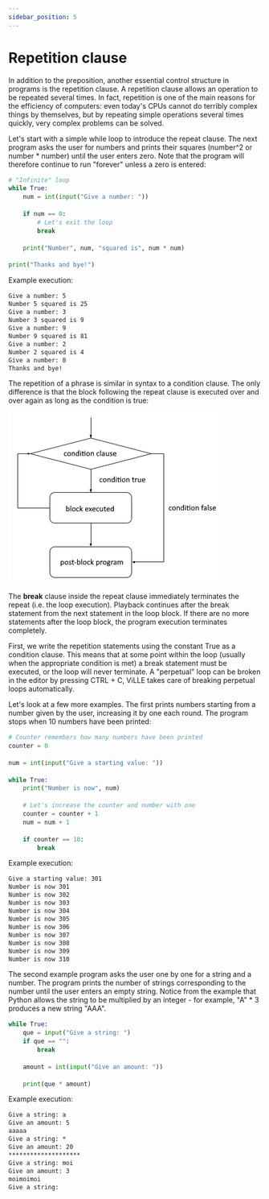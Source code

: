 ```yaml
---
sidebar_position: 5
---
```


# Repetition clause

In addition to the preposition, another essential control structure in programs is the repetition clause. A repetition clause allows an operation to be repeated several times. In fact, repetition is one of the main reasons for the efficiency of computers: even today's CPUs cannot do terribly complex things by themselves, but by repeating simple operations several times quickly, very complex problems can be solved.

Let's start with a simple while loop to introduce the repeat clause. The next program asks the user for numbers and prints their squares (number^2 or number * number) until the user enters zero. Note that the program will therefore continue to run "forever" unless a zero is entered:

```python 
# "Infinite" loop
while True:
    num = int(input("Give a number: "))
    
    if num == 0:
        # Let's exit the loop
        break

    print("Number", num, "squared is", num * num)

print("Thanks and bye!")
 ```

Example execution:
```
Give a number: 5
Number 5 squared is 25
Give a number: 3
Number 3 squared is 9
Give a number: 9
Number 9 squared is 81
Give a number: 2
Number 2 squared is 4
Give a number: 0
Thanks and bye!
 ```

The repetition of a phrase is similar in syntax to a condition clause. The only difference is that the block following the repeat clause is executed over and over again as long as the condition is true:

![Condition clause chart](/static/img/img-en/w2-2.png)

The **break** clause inside the repeat clause immediately terminates the repeat (i.e. the loop execution). Playback continues after the break statement from the next statement in the loop block. If there are no more statements after the loop block, the program execution terminates completely.

First, we write the repetition statements using the constant True as a condition clause. This means that at some point within the loop (usually when the appropriate condition is met) a break statement must be executed, or the loop will never terminate. A "perpetual" loop can be broken in the editor by pressing CTRL + C, ViLLE takes care of breaking perpetual loops automatically.

Let's look at a few more examples. The first prints numbers starting from a number given by the user, increasing it by one each round. The program stops when 10 numbers have been printed:

```python 
# Counter remembers how many numbers have been printed
counter = 0

num = int(input("Give a starting value: "))

while True:
    print("Number is now", num)

    # Let's increase the counter and number with one
    counter = counter + 1
    num = num + 1

    if counter == 10:
        break
 ```

Example execution:
``` 
Give a starting value: 301
Number is now 301
Number is now 302
Number is now 303
Number is now 304
Number is now 305
Number is now 306
Number is now 307
Number is now 308
Number is now 309
Number is now 310
 ```

The second example program asks the user one by one for a string and a number. The program prints the number of strings corresponding to the number until the user enters an empty string. Notice from the example that Python allows the string to be multiplied by an integer - for example, "A" * 3 produces a new string "AAA".

```python 
while True:
    que = input("Give a string: ")
    if que == "":
        break

    amount = int(input("Give an amount: "))

    print(que * amount)
 ```

Example execution:
```
Give a string: a
Give an amount: 5
aaaaa
Give a string: *
Give an amount: 20
********************
Give a string: moi
Give an amount: 3
moimoimoi
Give a string:
 ```